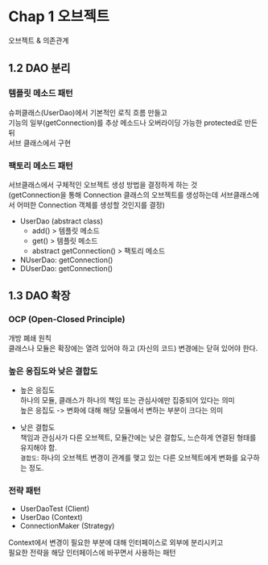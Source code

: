 # Chap 1 오브젝트

오브젝트 & 의존관계

## 1.2 DAO 분리

### 템플릿 메소드 패턴
슈퍼클래스(UserDao)에서 기본적인 로직 흐름 만들고  
기능의 일부(getConnection)를 추상 메소드나 오버라이딩 가능한 protected로 만든 뒤  
서브 클래스에서 구현

### 팩토리 메소드 패턴
서브클래스에서 구체적인 오브젝트 생성 방법을 결정하게 하는 것  
(getConnection을 통해 Connection 클래스의 오브젝트를 생성하는데 서브클래스에서 어떠한 Connection 객체를 생성할 것인지를 결정)

- UserDao (abstract class)
  - add() > 템플릿 메소드
  - get() > 템플릿 메소드
  - abstract getConnection() > 팩토리 메소드
- NUserDao: getConnection()
- DUserDao: getConnection()

## 1.3 DAO 확장

### OCP (Open-Closed Principle)
개방 폐쇄 원칙  
클래스나 모듈은 확장에는 열려 있어야 하고 (자신의 코드) 변경에는 닫혀 있어야 한다.

### 높은 응집도와 낮은 결합도
- 높은 응집도  
하나의 모듈, 클래스가 하나의 책임 또는 관심사에만 집중되어 있다는 의미  
높은 응집도 -> 변화에 대해 해당 모듈에서 변하는 부분이 크다는 의미

- 낮은 결합도  
  책임과 관심사가 다른 오브젝트, 모듈간에는 낮은 결합도, 느슨하게 연결된 형태를 유지해야 함.  
  `결합도`: 하나의 오브젝트 변경이 관계를 맺고 있는 다른 오브젝트에게 변화를 요구하는 정도.
  
### 전략 패턴
- UserDaoTest (Client)  
- UserDao (Context)  
- ConnectionMaker (Strategy)  

Context에서 변경이 필요한 부분에 대해 인터페이스로 외부에 분리시키고  
필요한 전략을 해당 인터페이스에 바꾸면서 사용하는 패턴 
